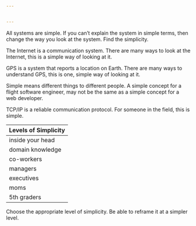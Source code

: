 ```yaml
---


---
```


<p>All systems are simple. If you can’t explain the system in simple terms, then change the way you look at the system. Find the simplicity.</p>
<p>The Internet is a communication system. There are many ways to look at the Internet, this is a simple way of looking at it.</p>
<p>GPS is a system that reports a location on Earth. There are many ways to understand GPS, this is one, simple way of looking at it.</p>
<p>Simple means different things to different people. A simple concept for a flight software engineer, may not be the same as a simple concept for a web developer.</p>
<p>TCP/IP is a reliable communication protocol. For someone in the field, this is simple.</p>

<table>
<thead>
<tr>
<th>Levels of Simplicity</th>
</tr>
</thead>
<tbody>
<tr>
<td>inside your head</td>
</tr>
<tr>
<td>domain knowledge</td>
</tr>
<tr>
<td>co-workers</td>
</tr>
<tr>
<td>managers</td>
</tr>
<tr>
<td>executives</td>
</tr>
<tr>
<td>moms</td>
</tr>
<tr>
<td>5th graders</td>
</tr>
</tbody>
</table><p>Choose the appropriate level of simplicity. Be able to reframe it at a simpler level.</p>

